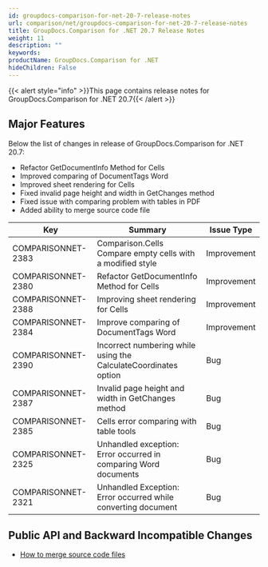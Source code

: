 ```yaml
---
id: groupdocs-comparison-for-net-20-7-release-notes
url: comparison/net/groupdocs-comparison-for-net-20-7-release-notes
title: GroupDocs.Comparison for .NET 20.7 Release Notes
weight: 11
description: ""
keywords: 
productName: GroupDocs.Comparison for .NET
hideChildren: False
---
```

{{< alert style="info" >}}This page contains release notes for GroupDocs.Comparison for .NET 20.7{{< /alert >}}

## Major Features

Below the list of changes in release of GroupDocs.Comparison for .NET 20.7:
*   Refactor GetDocumentInfo Method for Cells
*   Improved comparing of DocumentTags Word
*   Improved sheet rendering for Cells
*   Fixed invalid page height and width in GetChanges method
*   Fixed issue with  comparing problem with tables in PDF
*   Added ability to merge source code file
    

| Key | Summary | Issue Type |
| --- | --- | --- |
| COMPARISONNET-2383 | Comparison.Cells Compare empty cells with a modified style | Improvement |
| COMPARISONNET-2380 | Refactor GetDocumentInfo Method for Cells | Improvement |
| COMPARISONNET-2388 | Improving sheet rendering for Cells | Improvement |
| COMPARISONNET-2384 | Improve comparing of DocumentTags Word | Improvement |
| COMPARISONNET-2390 | Incorrect numbering while using the CalculateCoordinates option | Bug |
| COMPARISONNET-2387 | Invalid page height and width in GetChanges method | Bug |
| COMPARISONNET-2385 | Cells error comparing with table tools | Bug |
| COMPARISONNET-2325 | Unhandled exception: Error occurred in comparing Word documents | Bug |
| COMPARISONNET-2321 | Unhandled Exception: Error occurred while converting document | Bug |

## Public API and Backward Incompatible Changes

*   [How to merge source code files](https://docs.groupdocs.com/comparison/net/how-to-merge-source-code-files/)

